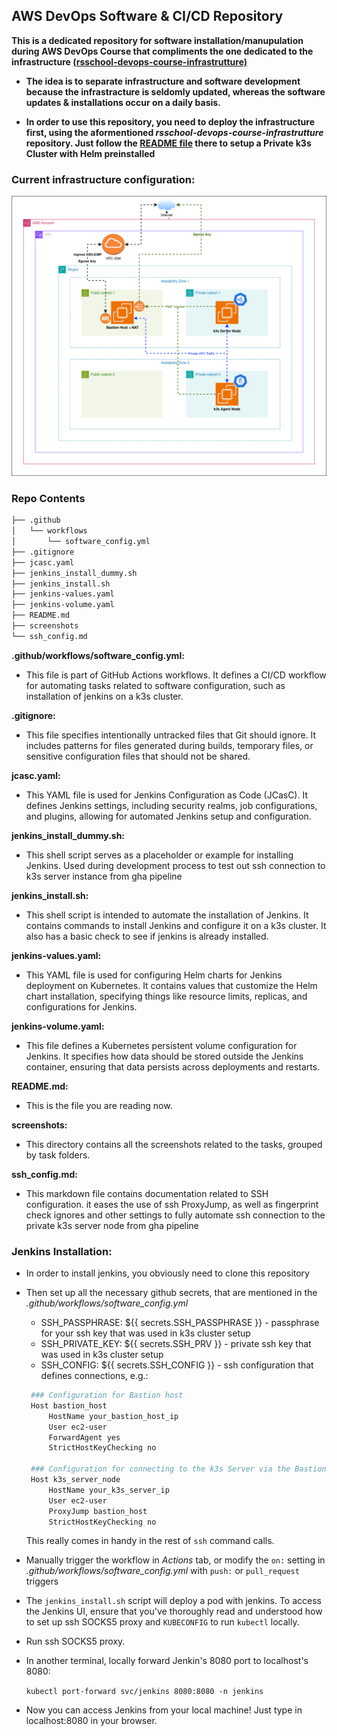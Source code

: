 ## AWS DevOps Software & CI/CD Repository
 **This is a dedicated repository for software installation/manupulation during AWS DevOps Course that compliments the one dedicated to the infrastructure [(rsschool-devops-course-infrastrutture)](https://github.com/december-man/rsschool-devops-course-infrastrutture/)**
 
 * **The idea is to separate infrastructure and software development because the infrastracture is seldomly updated, whereas the software updates & installations occur on a daily basis.**

 * **In order to use this repository, you need to deploy the infrastructure first, using the aformentioned *rsschool-devops-course-infrastrutture* repository. Just follow the [README file](https://github.com/december-man/rsschool-devops-course-infrastrutture/blob/main/README.md) there to setup a Private k3s Cluster with Helm preinstalled**

 ### Current infrastructure configuration:
 ![alt text](/screenshots/task_4/aws_devops_t4.png)

### Repo Contents
``` bash
├── .github
│   └── workflows
│       └── software_config.yml
├── .gitignore
├── jcasc.yaml
├── jenkins_install_dummy.sh
├── jenkins_install.sh
├── jenkins-values.yaml
├── jenkins-volume.yaml
├── README.md
├── screenshots
└── ssh_config.md
```

**.github/workflows/software_config.yml:**
 * This file is part of GitHub Actions workflows. It defines a CI/CD workflow for automating tasks related to software configuration, such as installation of jenkins on a k3s cluster.

**.gitignore:**
 * This file specifies intentionally untracked files that Git should ignore. It includes patterns for files generated during builds, temporary files, or sensitive configuration files that should not be shared.

**jcasc.yaml:**
 * This YAML file is used for Jenkins Configuration as Code (JCasC). It defines Jenkins settings, including security realms, job configurations, and plugins, allowing for automated Jenkins setup and configuration.

**jenkins_install_dummy.sh:**
 * This shell script serves as a placeholder or example for installing Jenkins. Used during development process to test out ssh connection to k3s server instance from gha pipeline

**jenkins_install.sh:**
 * This shell script is intended to automate the installation of Jenkins. It contains commands to install Jenkins and configure it on a k3s cluster. It also has a basic check to see if jenkins is already installed.

**jenkins-values.yaml:**
 * This YAML file is used for configuring Helm charts for Jenkins deployment on Kubernetes. It contains values that customize the Helm chart installation, specifying things like resource limits, replicas, and configurations for Jenkins.

**jenkins-volume.yaml:**
 * This file defines a Kubernetes persistent volume configuration for Jenkins. It specifies how data should be stored outside the Jenkins container, ensuring that data persists across deployments and restarts.

**README.md:**
 * This is the file you are reading now.

**screenshots:**
 * This directory contains all the screenshots related to the tasks, grouped by task folders.

**ssh_config.md:**
 * This markdown file contains documentation related to SSH configuration. it eases the use of ssh ProxyJump, as well as fingerprint check ignores and other settings to fully automate ssh connection to the private k3s server node from gha pipeline

### Jenkins Installation:
 * In order to install jenkins, you obviously need to clone this repository
 * Then set up all the necessary github secrets, that are mentioned in the *.github/workflows/software_config.yml*
   - SSH_PASSPHRASE: ${{ secrets.SSH_PASSPHRASE }} - passphrase for your ssh key that was used in k3s cluster setup
   - SSH_PRIVATE_KEY: ${{ secrets.SSH_PRV }} - private ssh key that was used in k3s cluster setup 
   - SSH_CONFIG: ${{ secrets.SSH_CONFIG }} - ssh configuration that defines connections, e.g.:
   ```bash
    ### Configuration for Bastion host
    Host bastion_host
        HostName your_bastion_host_ip
        User ec2-user
        ForwardAgent yes
        StrictHostKeyChecking no

    ### Configuration for connecting to the k3s Server via the Bastion host
    Host k3s_server_node
        HostName your_k3s_server_ip
        User ec2-user
        ProxyJump bastion_host
        StrictHostKeyChecking no
   ```
    This really comes in handy in the rest of `ssh` command calls.
 * Manually trigger the workflow in *Actions* tab, or modify the `on:` setting in *.github/workflows/software_config.yml* with `push:` or `pull_request` triggers
 * The `jenkins_install.sh` script will deploy a pod with jenkins. To access the Jenkins UI, ensure that you've thoroughly read and understood how to set up ssh SOCKS5 proxy and `KUBECONFIG` to run `kubectl` locally. 
 * Run ssh SOCKS5 proxy.
 * In another terminal, locally forward Jenkin's 8080 port to localhost's 8080:

   `kubectl port-forward svc/jenkins 8080:8080 -n jenkins`
 
 * Now you can access Jenkins from your local machine! Just type in localhost:8080 in your browser.
